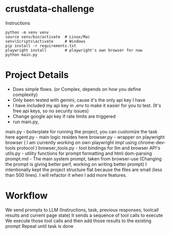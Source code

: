 # crustdata-challenge
Instructions

```
python -m venv venv
source venv/bin/activate  # Linux/Mac
venv\Scripts\activate     # Windows
pip install -r requirements.txt
playwright install        # playwright's own browser for now
python main.py
```

  

# Project Details
- Does simple flows. (or Complex, depends on how you define complexity)
- Only been tested with gemini, cause it's the only api key I have 
- I have included my api key in .env to make it easier for you to test. (It's free api keys, so no security issues)
- Change google api key if rate limits are triggered
- run main.py,

main.py - boilerplate for running the project, you can customize the task here
agent.py - main logic resides here
browser.py - wrapper on playwright browser ( I am currently working on own playwright impl using chrome-dev-tools protocol )
browser_tools.py - tool bindings for llm and browser API's
utils.py - utility functions for prompt formatting and html dom-parsing 
prompt.md - The main system prompt, taken from browser-use (Changing the prompt is giving better perf, working on writing better prompt)
I intentionally kept the project structure flat because the files are small (less than 500 lines). I will refactor it when I add more features.


# Workflow
We send prompts to LLM (Instructions, task, previous responses, toolcall results and current page state)
It sends a sequence of tool calls to execute
We execute those tool calls and then add those results to the existing prompt
Repeat until task is done

